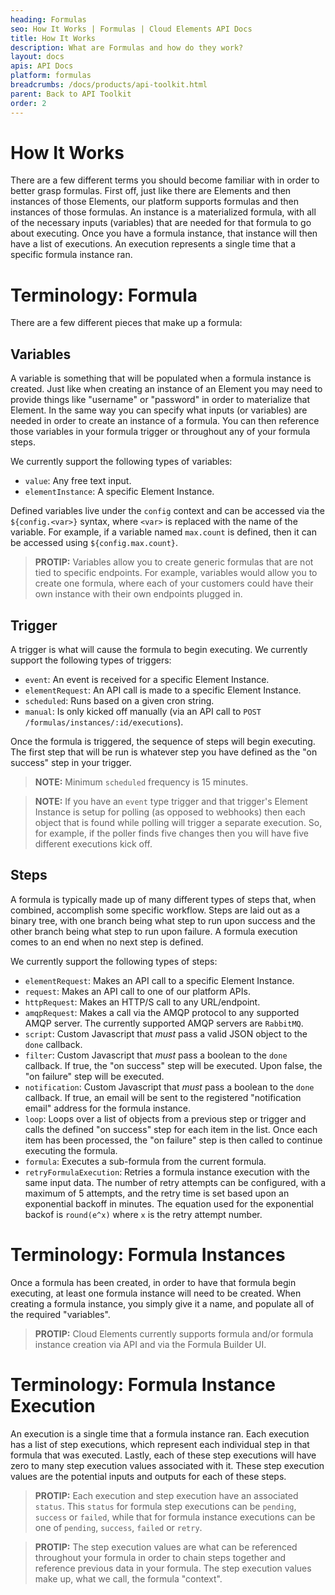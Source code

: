 ```yaml
---
heading: Formulas
seo: How It Works | Formulas | Cloud Elements API Docs
title: How It Works
description: What are Formulas and how do they work?
layout: docs
apis: API Docs
platform: formulas
breadcrumbs: /docs/products/api-toolkit.html
parent: Back to API Toolkit
order: 2
---
```


# How It Works
There are a few different terms you should become familiar with in order to better grasp formulas.  First off, just like there are Elements and then instances of those Elements, our platform supports formulas and then instances of those formulas.  An instance is a materialized formula, with all of the necessary inputs (variables) that are needed for that formula to go about executing.  Once you have a formula instance, that instance will then have a list of executions.  An execution represents a single time that a specific formula instance ran.

# Terminology: Formula

There are a few different pieces that make up a formula:

## Variables
A variable is something that will be populated when a formula instance is created.  Just like when creating an instance of an Element you may need to provide things like "username" or "password" in order to materialize that Element.  In the same way you can specify what inputs (or variables) are needed in order to create an instance of a formula.  You can then reference those variables in your formula trigger or throughout any of your formula steps.

We currently support the following types of variables:

* `value`: Any free text input.
* `elementInstance`: A specific Element Instance.

Defined variables live under the `config` context and can be accessed via the `${config.<var>}` syntax, where `<var>` is replaced with the name of the variable. For example, if a variable named `max.count` is defined, then it can be accessed using `${config.max.count}`.

> **PROTIP:** Variables allow you to create generic formulas that are not tied to specific endpoints.  For example, variables would allow you to create one formula, where each of your customers could have their own instance with their own endpoints plugged in.

## Trigger
A trigger is what will cause the formula to begin executing.  We currently support the following types of triggers:

* `event`: An event is received for a specific Element Instance.
* `elementRequest`: An API call is made to a specific Element Instance.
* `scheduled`: Runs based on a given cron string.
* `manual`: Is only kicked off manually (via an API call to `POST /formulas/instances/:id/executions`).

Once the formula is triggered, the sequence of steps will begin executing.  The first step that will be run is whatever step you have defined as the "on success" step in your trigger.

> **NOTE:** Minimum `scheduled` frequency is 15 minutes.

> **NOTE:** If you have an `event` type trigger and that trigger's Element Instance is setup for polling (as opposed to webhooks) then each object that is found while polling will trigger a separate execution.  So, for example, if the poller finds five changes then you will have five different executions kick off.

## Steps
A formula is typically made up of many different types of steps that, when combined, accomplish some specific workflow.  Steps are laid out as a binary tree, with one branch being what step to run upon success and the other branch being what step to run upon failure.  A formula execution comes to an end when no next step is defined.

We currently support the following types of steps:

* `elementRequest`: Makes an API call to a specific Element Instance.
* `request`: Makes an API call to one of our platform APIs.
* `httpRequest`: Makes an HTTP/S call to any URL/endpoint.
* `amqpRequest`: Makes a call via the AMQP protocol to any supported AMQP server. The currently supported AMQP servers are `RabbitMQ`.
* `script`: Custom Javascript that *must* pass a valid JSON object to the `done` callback.
* `filter`: Custom Javascript that *must* pass a boolean to the `done` callback.  If true, the "on success" step will be executed.  Upon false, the "on failure" step will be executed.
* `notification`: Custom Javascript that *must* pass a boolean to the `done` callback.  If true, an email will be sent to the registered "notification email" address for the formula instance.
* `loop`: Loops over a list of objects from a previous step or trigger and calls the defined "on success" step for each item in the list.  Once each item has been processed, the "on failure" step is then called to continue executing the formula.
* `formula`: Executes a sub-formula from the current formula.
* `retryFormulaExecution`: Retries a formula instance execution with the same input data. The number of retry attempts can be configured, with a maximum of 5 attempts, and the retry time is set based upon an exponential backoff in minutes. The equation used for the exponential backof is `round(e^x)` where `x` is the retry attempt number.

# Terminology: Formula Instances

Once a formula has been created, in order to have that formula begin executing, at least one formula instance will need to be created.  When creating a formula instance, you simply give it a name, and populate all of the required "variables".

> **PROTIP:** Cloud Elements currently supports formula and/or formula instance creation via API and via the Formula Builder UI.

# Terminology: Formula Instance Execution

An execution is a single time that a formula instance ran.  Each execution has a list of step executions, which represent each individual step in that formula that was executed.  Lastly, each of these step executions will have zero to many step execution values associated with it.  These step execution values are the potential inputs and outputs for each of these steps.

> **PROTIP:** Each execution and step execution have an associated `status`.  This `status` for formula step executions can be `pending`, `success` or `failed`, while that for formula instance executions can be one of `pending`, `success`, `failed` or `retry`.

> **PROTIP:** The step execution values are what can be referenced throughout your formula in order to chain steps together and reference previous data in your formula.  The step execution values make up, what we call, the formula "context".
